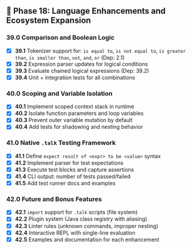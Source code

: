 ## 🧠 Phase 18: Language Enhancements and Ecosystem Expansion

### **39.0 Comparison and Boolean Logic**

- [x] **39.1** Tokenizer support for: `is equal to`, `is not equal to`, `is greater than`, `is smaller than`, `not`, `and`, `or` (Dep: 2.1)
- [x] **39.2** Expression parser updates for logical conditions
- [x] **39.3** Evaluate chained logical expressions (Dep: 39.2)
- [x] **39.4** Unit + integration tests for all combinations

### **40.0 Scoping and Variable Isolation**

- [x] **40.1** Implement scoped context stack in runtime
- [x] **40.2** Isolate function parameters and loop variables
- [x] **40.3** Prevent outer variable mutation by default
- [x] **40.4** Add tests for shadowing and nesting behavior

### **41.0 Native `.talk` Testing Framework**

- [x] **41.1** Define `expect result of <expr> to be <value>` syntax
- [x] **41.2** Implement parser for test expectations
- [x] **41.3** Execute test blocks and capture assertions
- [x] **41.4** CLI output: number of tests passed/failed
- [x] **41.5** Add test runner docs and examples

### **42.0 Future and Bonus Features**

- [x] **42.1** `import` support for `.talk` scripts (file system)
- [x] **42.2** Plugin system (Java class registry with aliasing)
- [x] **42.3** Linter rules (unknown commands, improper nesting)
- [x] **42.4** Interactive REPL with single-line evaluation
- [x] **42.5** Examples and documentation for each enhancement
